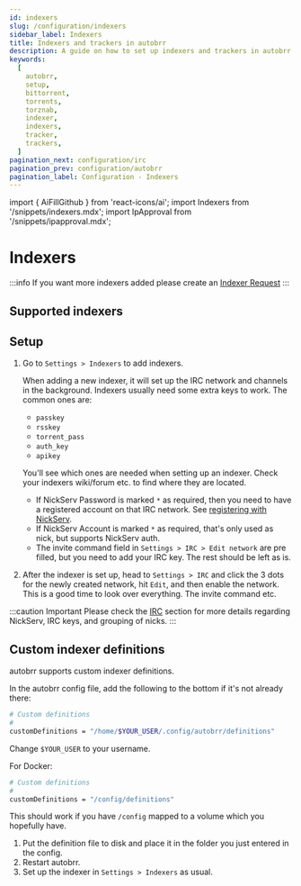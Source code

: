 ```yaml
---
id: indexers
slug: /configuration/indexers
sidebar_label: Indexers
title: Indexers and trackers in autobrr
description: A guide on how to set up indexers and trackers in autobrr.
keywords:
  [
    autobrr,
    setup,
    bittorrent,
    torrents,
    torznab,
    indexer,
    indexers,
    tracker,
    trackers,
  ]
pagination_next: configuration/irc
pagination_prev: configuration/autobrr
pagination_label: Configuration - Indexers
---
```


import { AiFillGithub } from 'react-icons/ai';
import Indexers from '/snippets/indexers.mdx';
import IpApproval from '/snippets/ipapproval.mdx';

# Indexers

:::info
If you want more indexers added please create an [Indexer Request](https://github.com/autobrr/autobrr/issues/new/choose) <AiFillGithub />
:::

## Supported indexers

<Indexers/>

## Setup

1. Go to `Settings > Indexers` to add indexers.

   When adding a new indexer, it will set up the IRC network and channels in the background.
   Indexers usually need some extra keys to work. The common ones are:

   - `passkey`
   - `rsskey`
   - `torrent_pass`
   - `auth_key`
   - `apikey`

   You'll see which ones are needed when setting up an indexer. Check your indexers wiki/forum etc. to find where they are located.

   - If NickServ Password is marked `*` as required, then you need to have a registered account on that IRC network. See [registering with NickServ](/configuration/irc#registering-with-nickserv).
   - If NickServ Account is marked `*` as required, that's only used as nick, but supports NickServ auth.
   - The invite command field in `Settings > IRC > Edit network` are pre filled, but you need to add your IRC key. The rest should be left as is.

2. After the indexer is set up, head to `Settings > IRC` and click the 3 dots for the newly created network, hit `Edit`, and then enable the network. This is a good time to look over everything. The invite command etc.

:::caution Important
Please check the [IRC](/configuration/irc) section for more details regarding NickServ, IRC keys, and grouping of nicks.
:::

<IpApproval/>

## Custom indexer definitions

autobrr supports custom indexer definitions.

In the autobrr config file, add the following to the bottom if it's not already there:

```bash
# Custom definitions
#
customDefinitions = "/home/$YOUR_USER/.config/autobrr/definitions"
```

Change `$YOUR_USER` to your username.

For Docker:

```bash
# Custom definitions
#
customDefinitions = "/config/definitions"
```

This should work if you have `/config` mapped to a volume which you hopefully have.

1. Put the definition file to disk and place it in the folder you just entered in the config.
2. Restart autobrr.
3. Set up the indexer in `Settings > Indexers` as usual.
